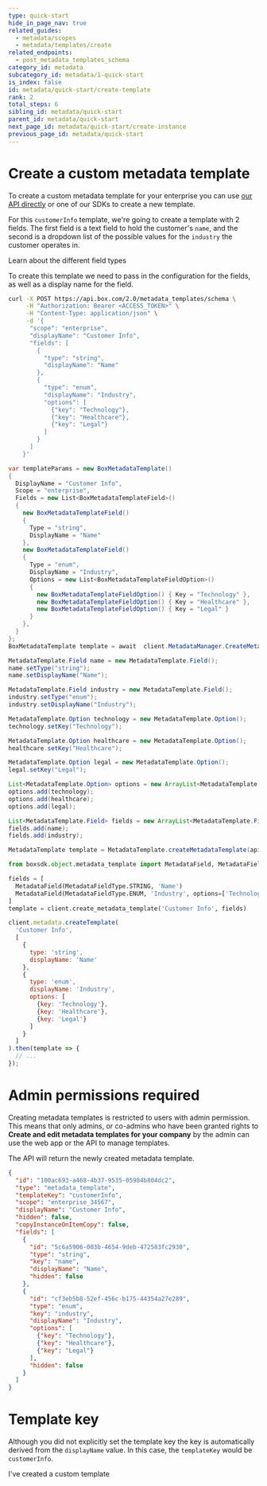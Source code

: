 ```yaml
---
type: quick-start
hide_in_page_nav: true
related_guides:
  - metadata/scopes
  - metadata/templates/create
related_endpoints:
  - post_metadata_templates_schema
category_id: metadata
subcategory_id: metadata/1-quick-start
is_index: false
id: metadata/quick-start/create-template
rank: 2
total_steps: 6
sibling_id: metadata/quick-start
parent_id: metadata/quick-start
next_page_id: metadata/quick-start/create-instance
previous_page_id: metadata/quick-start
---
```


# Create a custom metadata template

To create a custom metadata template for your enterprise you can use [our API
directly](e://post_metadata_templates) or one of our SDKs to create a new
template.

For this `customerInfo` template, we're going to create a template with 2
fields. The first field is a text field to hold the customer's `name`, and the
second is a dropdown list of the possible values for the `industry` the customer
operates in.

<CTA to='g://metadata/fields'>Learn about the different field types

</CTA>

To create this template we need to pass in the configuration for the fields, as
well as a display name for the field.

<!-- markdownlint-disable line-length -->

<Tabs>

<Tab title='cURL'>

```sh
curl -X POST https://api.box.com/2.0/metadata_templates/schema \
     -H "Authorization: Bearer <ACCESS_TOKEN>" \
     -H "Content-Type: application/json" \
     -d '{
      "scope": "enterprise",
      "displayName": "Customer Info",
      "fields": [
        {
          "type": "string",
          "displayName": "Name"
        },
        {
          "type": "enum",
          "displayName": "Industry",
          "options": [
            {"key": "Technology"},
            {"key": "Healthcare"},
            {"key": "Legal"}
          ]
        }
      ]
    }'
```

</Tab>
<Tab title='.NET'>

```c#
var templateParams = new BoxMetadataTemplate()
{
  DisplayName = "Customer Info",
  Scope = "enterprise",
  Fields = new List<BoxMetadataTemplateField>()
  {
    new BoxMetadataTemplateField()
    {
      Type = "string",
      DisplayName = "Name"
    },
    new BoxMetadataTemplateField()
    {
      Type = "enum",
      DisplayName = "Industry",
      Options = new List<BoxMetadataTemplateFieldOption>()
      {
        new BoxMetadataTemplateFieldOption() { Key = "Technology" },
        new BoxMetadataTemplateFieldOption() { Key = "Healthcare" },
        new BoxMetadataTemplateFieldOption() { Key = "Legal" }
      }
    },
  }
};
BoxMetadataTemplate template = await  client.MetadataManager.CreateMetadataTemplate(templateParams);
```

</Tab>
<Tab title='Java'>

```java
MetadataTemplate.Field name = new MetadataTemplate.Field();
name.setType("string");
name.setDisplayName("Name");

MetadataTemplate.Field industry = new MetadataTemplate.Field();
industry.setType("enum");
industry.setDisplayName("Industry");

MetadataTemplate.Option technology = new MetadataTemplate.Option();
technology.setKey("Technology");

MetadataTemplate.Option healthcare = new MetadataTemplate.Option();
healthcare.setKey("Healthcare");

MetadataTemplate.Option legal = new MetadataTemplate.Option();
legal.setKey("Legal");

List<MetadataTemplate.Option> options = new ArrayList<MetadataTemplate.Option>();
options.add(technology);
options.add(healthcare);
options.add(legal);

List<MetadataTemplate.Field> fields = new ArrayList<MetadataTemplate.Field>();
fields.add(name);
fields.add(industry);

MetadataTemplate template = MetadataTemplate.createMetadataTemplate(api, "enterprise", "customerInfo", "Customer Info", false, fields);
```

</Tab>
<Tab title='Python'>

```py
from boxsdk.object.metadata_template import MetadataField, MetadataFieldType

fields = [
  MetadataField(MetadataFieldType.STRING, 'Name')
  MetadataField(MetadataFieldType.ENUM, 'Industry', options=['Technology', 'Healthcare', 'Legal'])
]
template = client.create_metadata_template('Customer Info', fields)
```

</Tab>
<Tab title='Node'>

```js
client.metadata.createTemplate(
  'Customer Info',
  [
    {
      type: 'string',
      displayName: 'Name'
    },
    {
      type: 'enum',
      displayName: 'Industry',
      options: [
        {key: 'Technology'},
        {key: 'Healthcare'},
        {key: 'Legal'}
      ]
    }
  ]
).then(template => {
  // ...
});
```

</Tab>

</Tabs>

<!-- markdownlint-enable line-length -->

<Message warning>

# Admin permissions required

Creating metadata templates is restricted to users with admin permission. This
means that only admins, or co-admins who have been granted rights to **Create
and edit metadata templates for your company** by the admin can use the web
app or the API to manage templates.

</Message>

The API will return the newly created metadata template.

```json
{
  "id": "100ac693-a468-4b37-9535-05984b804dc2",
  "type": "metadata_template",
  "templateKey": "customerInfo",
  "scope": "enterprise_34567",
  "displayName": "Customer Info",
  "hidden": false,
  "copyInstanceOnItemCopy": false,
  "fields": [
    {
      "id": "5c6a5906-003b-4654-9deb-472583fc2930",
      "type": "string",
      "key": "name",
      "displayName": "Name",
      "hidden": false
    },
    {
      "id": "cf3eb5b8-52ef-456c-b175-44354a27e289",
      "type": "enum",
      "key": "industry",
      "displayName": "Industry",
      "options": [
        {"key": "Technology"},
        {"key": "Healthcare"},
        {"key": "Legal"}
      ],
      "hidden": false
    }
  ]
}
```

<Message notice>

# Template key

Although you did not explicitly set the template key the key is automatically
derived from the `displayName` value. In this case, the `templateKey` would be
`customerInfo`.

</Message>

<Next>

I've created a custom template

</Next>
